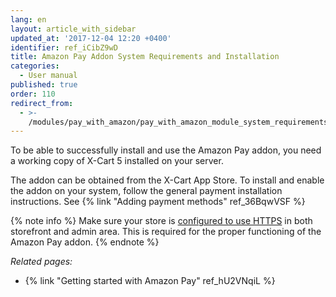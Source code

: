 ```yaml
---
lang: en
layout: article_with_sidebar
updated_at: '2017-12-04 12:20 +0400'
identifier: ref_iCibZ9wD
title: Amazon Pay Addon System Requirements and Installation
categories:
  - User manual
published: true
order: 110
redirect_from:
  - >-
    /modules/pay_with_amazon/pay_with_amazon_module_system_requirements_and_installation.html
---
```



To be able to successfully install and use the Amazon Pay addon, you need a working copy of X-Cart 5 installed on your server.

The addon can be obtained from the X-Cart App Store. To install and enable the addon on your system, follow the general payment installation instructions. See {% link "Adding payment methods" ref_36BqwVSF %}

{% note info %}
Make sure your store is [configured to use HTTPS](https://kb.x-cart.com/general_setup/store_security/#step-2-use-ssl-certificates "Amazon Pay addon system requirements and installation") in both storefront and admin area. This is required for the proper functioning of the Amazon Pay addon.
{% endnote %}

_Related pages:_

*   {% link "Getting started with Amazon Pay" ref_hU2VNqiL %}

